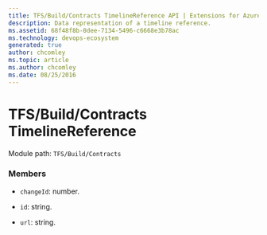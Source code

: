 ```yaml
---
title: TFS/Build/Contracts TimelineReference API | Extensions for Azure DevOps Services
description: Data representation of a timeline reference.
ms.assetid: 68f48f8b-0dee-7134-5496-c6668e3b78ac
ms.technology: devops-ecosystem
generated: true
author: chcomley
ms.topic: article
ms.author: chcomley
ms.date: 08/25/2016
---
```


# TFS/Build/Contracts TimelineReference

Module path: `TFS/Build/Contracts`

### Members

* `changeId`: number.

* `id`: string.

* `url`: string.
